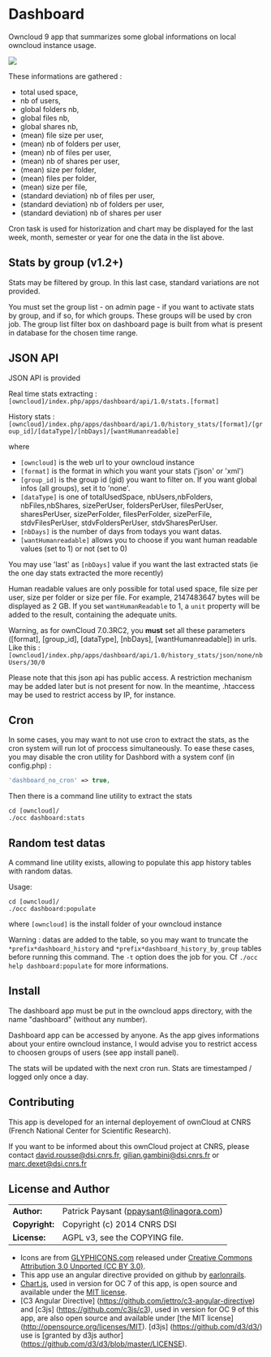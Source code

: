 # Dashboard

Owncloud 9 app that summarizes some global informations on local owncloud instance usage.

![](https://cloud.githubusercontent.com/assets/8192056/23512872/7074ce3e-ff62-11e6-940a-11e09e2c7dd0.png)

These informations are gathered :
* total used space,
* nb of users,
* global folders nb,
* global files nb,
* global shares nb,
* (mean) file size per user,
* (mean) nb of folders per user,
* (mean) nb of files per user,
* (mean) nb of shares per user,
* (mean) size per folder,
* (mean) files per folder,
* (mean) size per file,
* (standard deviation) nb of files per user,
* (standard deviation) nb of folders per user,
* (standard deviation) nb of shares per user

Cron task is used for historization and chart may be displayed for the last week, month, semester or year for one the data in the list above.

## Stats by group (v1.2+)

Stats may be filtered by group. In this last case, standard variations are not provided.

You must set the group list - on admin page - if you want to activate stats by group, and if so, for which groups. These groups will be used by cron job.
The group list filter box on dashboard page is built from what is present in database for the chosen time range.

## JSON API

JSON API is provided

Real time stats extracting :
`[owncloud]/index.php/apps/dashboard/api/1.0/stats.[format]`

History stats :
`[owncloud]/index.php/apps/dashboard/api/1.0/history_stats/[format]/[group_id]/[dataType]/[nbDays]/[wantHumanreadable]`

where
* `[owncloud]` is the web url to your owncloud instance
* `[format]` is the format in which you want your stats ('json' or 'xml')
* `[group_id]` is the group id (gid) you want to filter on. If you want global infos (all groups), set it to 'none'.
* `[dataType]` is one of totalUsedSpace, nbUsers,nbFolders, nbFiles,nbShares, sizePerUser, foldersPerUser, filesPerUser, sharesPerUser, sizePerFolder, filesPerFolder, sizePerFile, stdvFilesPerUser, stdvFoldersPerUser, stdvSharesPerUser.
* `[nbDays]` is the number of days from todays you want datas.
* `[wantHumanreadable]` allows you to choose if you want human readable values (set to 1) or not (set to 0)

You may use 'last' as `[nbDays]` value if you want the last extracted stats (ie the one day stats extracted the more recently)

Human readable values are only possible for total used space, file size per user, size per folder or size per file.
For example, 2147483647 bytes will be displayed as  2 GB.
If you set `wantHumanReadable` to 1, a `unit` property will be added to the result, containing the adequate units.

Warning, as for ownCloud 7.0.3RC2, you **must** set all these parameters ([format], [group_id], [dataType], [nbDays], [wantHumanreadable]) in urls.
Like this : `[owncloud]/index.php/apps/dashboard/api/1.0/history_stats/json/none/nbUsers/30/0`

Please note that this json api has public access. A restriction mechanism may be added later but is not present for now. In the meantime, .htaccess may be used to restrict access by IP, for instance.

## Cron

In some cases, you may want to not use cron to extract the stats, as the cron system will run lot of proccess simultaneously. To ease these cases, you may disable the cron utility for Dashbord with a system conf (in config.php) :

```php
'dashboard_no_cron' => true,
```

Then there is a command line utility to extract the stats

```shell
cd [owncloud]/
./occ dashboard:stats
```

## Random test datas

A command line utility exists, allowing to populate this app history tables with random datas.

Usage:

```shell
cd [owncloud]/
./occ dashboard:populate
```
where `[owncloud]` is the install folder of your owncloud instance

Warning : datas are added to the table, so you may want to truncate the `*prefix*dashboard_history` and `*prefix*dashboard_history_by_group` tables before running this command. The `-t` option does the job for you.
Cf `./occ help dashboard:populate` for more informations.

## Install

The dashboard app must be put in the owncloud apps directory, with the name "dashboard" (without any number).

Dashboard app can be accessed by anyone. As the app gives informations about your entire owncloud instance, I would advise you to restrict access to choosen groups of users (see app install panel).

The stats will be updated with the next cron run. Stats are timestamped / logged only once a day.

## Contributing

This app is developed for an internal deployement of ownCloud at CNRS (French National Center for Scientific Research).

If you want to be informed about this ownCloud project at CNRS, please contact david.rousse@dsi.cnrs.fr, gilian.gambini@dsi.cnrs.fr or marc.dexet@dsi.cnrs.fr

## License and Author

|                      |                                          |
|:---------------------|:-----------------------------------------|
| **Author:**          | Patrick Paysant (<ppaysant@linagora.com>)
| **Copyright:**       | Copyright (c) 2014 CNRS DSI
| **License:**         | AGPL v3, see the COPYING file.

* Icons are from [GLYPHICONS.com](http://glyphicons.com/) released under [Creative Commons Attribution 3.0 Unported (CC BY 3.0)](http://creativecommons.org/licenses/by/3.0/).
* This app use an angular directive provided on github by [earlonrails](http://earlonrails.github.io/angular-chartjs-directive/).
* [Chart.js](http://www.chartjs.org/), used in version for OC 7 of this app, is open source and available under the [MIT license](http://opensource.org/licenses/MIT).
* [C3 Angular Directive] (https://github.com/jettro/c3-angular-directive) and [c3js] (https://github.com/c3js/c3), used in version for OC 9 of this app, are also open source and available under [the MIT license] (http://opensource.org/licenses/MIT). [d3js] (https://github.com/d3/d3/) use is [granted by d3js author] (https://github.com/d3/d3/blob/master/LICENSE).

